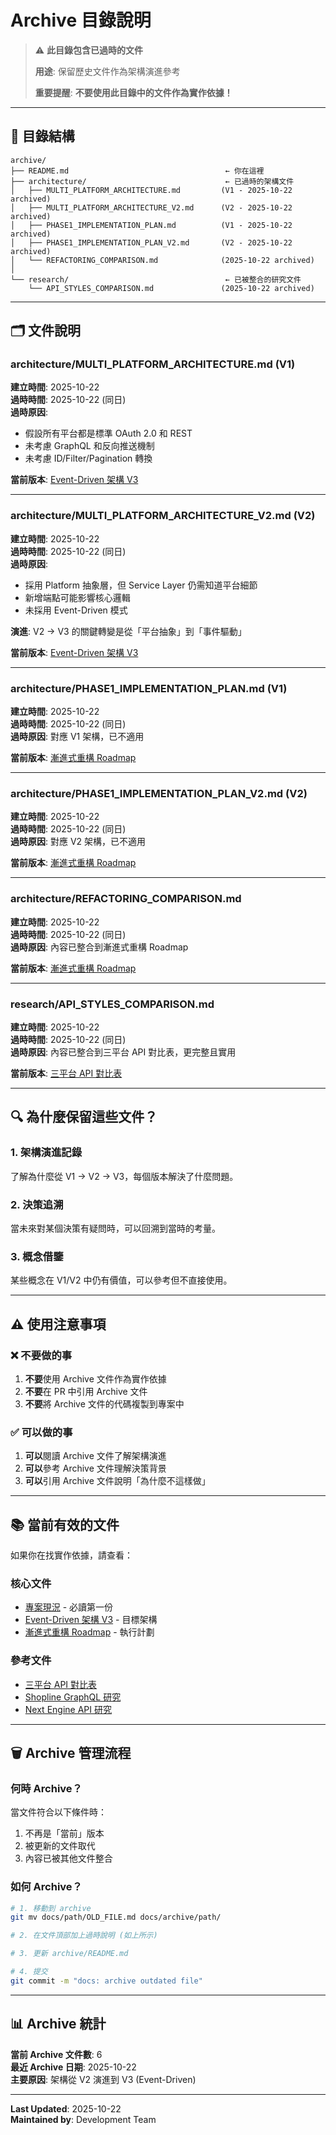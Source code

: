 # Archive 目錄說明

> ⚠️ **此目錄包含已過時的文件**
> 
> **用途**: 保留歷史文件作為架構演進參考
> 
> **重要提醒**: **不要使用此目錄中的文件作為實作依據！**

---

## 📂 目錄結構

```
archive/
├── README.md                                   ← 你在這裡
├── architecture/                               ← 已過時的架構文件
│   ├── MULTI_PLATFORM_ARCHITECTURE.md         (V1 - 2025-10-22 archived)
│   ├── MULTI_PLATFORM_ARCHITECTURE_V2.md      (V2 - 2025-10-22 archived)
│   ├── PHASE1_IMPLEMENTATION_PLAN.md          (V1 - 2025-10-22 archived)
│   ├── PHASE1_IMPLEMENTATION_PLAN_V2.md       (V2 - 2025-10-22 archived)
│   └── REFACTORING_COMPARISON.md              (2025-10-22 archived)
│
└── research/                                   ← 已被整合的研究文件
    └── API_STYLES_COMPARISON.md               (2025-10-22 archived)
```

---

## 🗂️ 文件說明

### architecture/MULTI_PLATFORM_ARCHITECTURE.md (V1)

**建立時間**: 2025-10-22  
**過時時間**: 2025-10-22 (同日)  
**過時原因**: 
- 假設所有平台都是標準 OAuth 2.0 和 REST
- 未考慮 GraphQL 和反向推送機制
- 未考慮 ID/Filter/Pagination 轉換

**當前版本**: [Event-Driven 架構 V3](../architecture/EVENT_DRIVEN_ARCHITECTURE_V3.md)

---

### architecture/MULTI_PLATFORM_ARCHITECTURE_V2.md (V2)

**建立時間**: 2025-10-22  
**過時時間**: 2025-10-22 (同日)  
**過時原因**:
- 採用 Platform 抽象層，但 Service Layer 仍需知道平台細節
- 新增端點可能影響核心邏輯
- 未採用 Event-Driven 模式

**演進**: V2 → V3 的關鍵轉變是從「平台抽象」到「事件驅動」

**當前版本**: [Event-Driven 架構 V3](../architecture/EVENT_DRIVEN_ARCHITECTURE_V3.md)

---

### architecture/PHASE1_IMPLEMENTATION_PLAN.md (V1)

**建立時間**: 2025-10-22  
**過時時間**: 2025-10-22 (同日)  
**過時原因**: 對應 V1 架構，已不適用

**當前版本**: [漸進式重構 Roadmap](../architecture/GRADUAL_REFACTORING_ROADMAP.md)

---

### architecture/PHASE1_IMPLEMENTATION_PLAN_V2.md (V2)

**建立時間**: 2025-10-22  
**過時時間**: 2025-10-22 (同日)  
**過時原因**: 對應 V2 架構，已不適用

**當前版本**: [漸進式重構 Roadmap](../architecture/GRADUAL_REFACTORING_ROADMAP.md)

---

### architecture/REFACTORING_COMPARISON.md

**建立時間**: 2025-10-22  
**過時時間**: 2025-10-22 (同日)  
**過時原因**: 內容已整合到漸進式重構 Roadmap

**當前版本**: [漸進式重構 Roadmap](../architecture/GRADUAL_REFACTORING_ROADMAP.md)

---

### research/API_STYLES_COMPARISON.md

**建立時間**: 2025-10-22  
**過時時間**: 2025-10-22 (同日)  
**過時原因**: 內容已整合到三平台 API 對比表，更完整且實用

**當前版本**: [三平台 API 對比表](../architecture/THREE_PLATFORM_API_COMPARISON.md)

---

## 🔍 為什麼保留這些文件？

### 1. 架構演進記錄
了解為什麼從 V1 → V2 → V3，每個版本解決了什麼問題。

### 2. 決策追溯
當未來對某個決策有疑問時，可以回溯到當時的考量。

### 3. 概念借鑒
某些概念在 V1/V2 中仍有價值，可以參考但不直接使用。

---

## ⚠️ 使用注意事項

### ❌ 不要做的事

1. **不要**使用 Archive 文件作為實作依據
2. **不要**在 PR 中引用 Archive 文件
3. **不要**將 Archive 文件的代碼複製到專案中

### ✅ 可以做的事

1. **可以**閱讀 Archive 文件了解架構演進
2. **可以**參考 Archive 文件理解決策背景
3. **可以**引用 Archive 文件說明「為什麼不這樣做」

---

## 📚 當前有效的文件

如果你在找實作依據，請查看：

### 核心文件
- [專案現況](../PROJECT_STATUS.md) - 必讀第一份
- [Event-Driven 架構 V3](../architecture/EVENT_DRIVEN_ARCHITECTURE_V3.md) - 目標架構
- [漸進式重構 Roadmap](../architecture/GRADUAL_REFACTORING_ROADMAP.md) - 執行計劃

### 參考文件
- [三平台 API 對比表](../architecture/THREE_PLATFORM_API_COMPARISON.md)
- [Shopline GraphQL 研究](../research/SHOPLINE_GRAPHQL_RESEARCH.md)
- [Next Engine API 研究](../research/NEXT_ENGINE_API_RESEARCH.md)

---

## 🗑️ Archive 管理流程

### 何時 Archive？

當文件符合以下條件時：
1. 不再是「當前」版本
2. 被更新的文件取代
3. 內容已被其他文件整合

### 如何 Archive？

```bash
# 1. 移動到 archive
git mv docs/path/OLD_FILE.md docs/archive/path/

# 2. 在文件頂部加上過時說明 (如上所示)

# 3. 更新 archive/README.md

# 4. 提交
git commit -m "docs: archive outdated file"
```

---

## 📊 Archive 統計

**當前 Archive 文件數**: 6  
**最近 Archive 日期**: 2025-10-22  
**主要原因**: 架構從 V2 演進到 V3 (Event-Driven)

---

**Last Updated**: 2025-10-22  
**Maintained by**: Development Team


